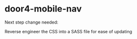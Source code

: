 door4-mobile-nav
================

Next step change needed: 

  Reverse engineer the CSS into a SASS file for ease of updating
